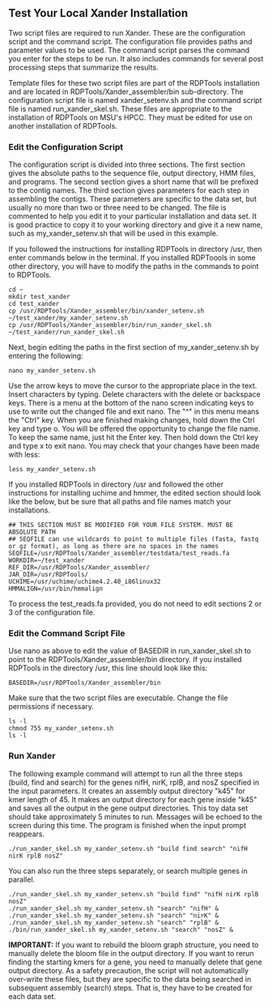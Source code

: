 ## Test Your Local Xander Installation

Two script files are required to run Xander. These are the configuration script and the command script. The configuration file provides paths and parameter values to be used. The command script parses the command you enter for the steps to be run. It also includes commands for several post processing steps that summarize the results.

Template files for these two script files are part of the RDPTools installation and are located in RDPTools/Xander\_assembler/bin sub-directory. The configuration script file is named xander\_setenv.sh and the command script file is named run\_xander\_skel.sh. These files are appropriate to the installation of RDPTools on MSU's HPCC. They must be edited for use on another installation of RDPTools.


### Edit the Configuration Script

The configuration script is divided into three sections. The first section gives the absolute paths to the sequence file, output directory, HMM files, and programs. The second section gives a short name that will be prefixed to the contig names. The third section gives parameters for each step in assembling the contigs. These parameters are specific to the data set, but usually no more than two or three need to be changed. The file is commented to help you edit it to your particular installation and data set. It is good practice to copy it to your working directory and give it a new name, such as my\_xander\_setenv.sh that will be used in this example.

If you followed the instructions for installing RDPTools in directory /usr, then enter commands below in the terminal. If you installed RDPToools in some other directory, you will have to modify the paths in the commands to point to RDPTools.

    cd ~
    mkdir test_xander
    cd test_xander
    cp /usr/RDPTools/Xander_assembler/bin/xander_setenv.sh ~/test_xander/my_xander_setenv.sh
    cp /usr/RDPTools/Xander_assembler/bin/run_xander_skel.sh ~/test_xander/run_xander_skel.sh

Next, begin editing the paths in the first section of my\_xander\_setenv.sh by entering the following:

    nano my_xander_setenv.sh

Use the arrow keys to move the cursor to the appropriate place in the text. Insert characters by typing. Delete characters with the delete or backspace keys. There is a menu at the bottom of the nano screen indicating keys to use to write out the changed file and exit nano. The "^" in this menu means the "Ctrl" key. When you are finished making changes, hold down the Ctrl key and type o. You will be offered the opportunity to change the file name. To keep the same name, just hit the Enter key. Then hold down the Ctrl key and type x to exit nano. You may check that your changes have been made with less:

    less my_xander_setenv.sh

If you installed RDPTools in directory /usr and followed the other instructions for installing uchime and hmmer, the edited section should look like the below, but be sure that all paths and file names match your installations.

    ## THIS SECTION MUST BE MODIFIED FOR YOUR FILE SYSTEM. MUST BE ABSOLUTE PATH
    ## SEQFILE can use wildcards to point to multiple files (fasta, fastq or gz format), as long as there are no spaces in the names
    SEQFILE=/usr/RDPTools/Xander_assembler/testdata/test_reads.fa
    WORKDIR=~/test_xander
    REF_DIR=/usr/RDPTools/Xander_assembler/
    JAR_DIR=/usr/RDPTools/
    UCHIME=/usr/uchime/uchime4.2.40_i86linux32
    HMMALIGN=/usr/bin/hmmalign

To process the test\_reads.fa provided, you do not need to edit sections 2 or 3 of the configuration file.

### Edit the Command Script File

Use nano as above to edit the value of BASEDIR in run\_xander\_skel.sh to point to the RDPTools/Xander_assembler/bin directory. If you installed RDPTools in the directory /usr, this line should look like this:

    BASEDIR=/usr/RDPTools/Xander_assembler/bin

Make sure that the two script files are executable. Change the file permissions if necessary.

    ls -l
    chmod 755 my_xander_setenv.sh
    ls -l

### Run Xander

The following example command will attempt to run all the three steps (build, find and search) for the genes nifH, nirK, rplB, and nosZ specified in the input parameters. It creates an assembly output directory "k45" for kmer length of 45. It makes an output directory for each gene inside "k45" and saves all the output in the gene output directories. This toy data set should take approximately 5 minutes to run. Messages will be echoed to the screen during this time. The program is finished when the input prompt reappears.
    
    ./run_xander_skel.sh my_xander_setenv.sh "build find search" "nifH nirK rplB nosZ"


You can also run the three steps separately, or search multiple genes in parallel.

    ./run_xander_skel.sh my_xander_setenv.sh "build find" "nifH nirK rplB nosZ"
    ./run_xander_skel.sh my_xander_setenv.sh "search" "nifH" &
    ./run_xander_skel.sh my_xander_setenv.sh "search" "nirK" &
    ./run_xander_skel.sh my_xander_setenv.sh "search" "rplB" &
    ./bin/run_xander_skel.sh my_xander_setenv.sh "search" "nosZ" &
    
 
**IMPORTANT:** If you want to rebuild the bloom graph structure, you need to manually delete the bloom file in the output directory. If you want to rerun  finding the starting kmers for a gene, you need to manually delete that gene output directory. As a safety precaution, the script will not automatically over-write these files, but they are specific to the data being searched in subsequent assembly (search) steps. That is, they have to be created for each data set.
